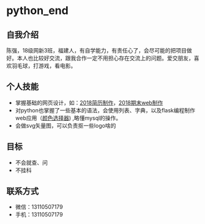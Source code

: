 # python_end
## 自我介绍
陈强，18级网新3班，福建人，有自学能力，有责任心了，会尽可能的把项目做好。本人也比较好交流，跟我合作一定不用担心存在交流上的问题。爱交朋友，喜欢羽毛球，打游戏，看电影。
## 个人技能
* 掌握基础的网页设计，如：[2018简历制作](https://vividboy.gitee.io/resume/)，[2018期末web制作](https://vividboy.gitee.io/)
* 对python也掌握了一些基本的语法，会使用列表、字典，以及flask编程制作web应用（[颜色选择器](http://chenqiang123.pythonanywhere.com/)) ,略懂mysql的操作。
* 会做svg矢量图，可以负责抠一些logo啥的
## 目标
* 不会就查、问
* 不挂科
## 联系方式
* 微信：13110507179
* 手机：13110507179
